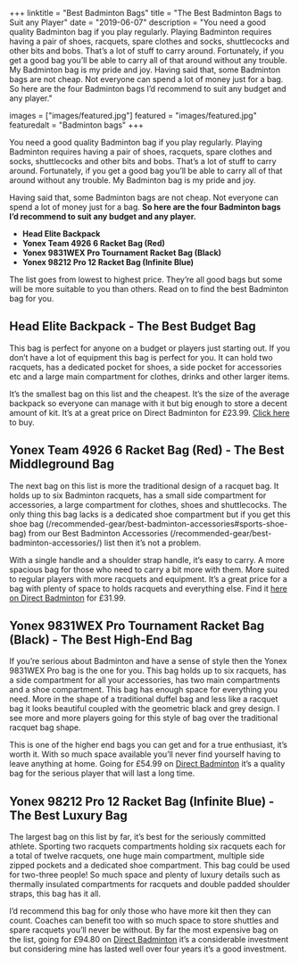 +++
linktitle = "Best Badminton Bags"
title = "The Best Badminton Bags to Suit any Player"
date = "2019-06-07"
description = "You need a good quality Badminton bag if you play regularly. Playing Badminton requires having a pair of shoes, racquets, spare clothes and socks, shuttlecocks and other bits and bobs. That’s a lot of stuff to carry around. Fortunately, if you get a good bag you’ll be able to carry all of that around without any trouble. My Badminton bag is my pride and joy. Having said that, some Badminton bags are not cheap. Not everyone can spend a lot of money just for a bag. So here are the four Badminton bags I’d recommend to suit any budget and any player."

images = ["images/featured.jpg"]
featured = "images/featured.jpg"
featuredalt = "Badminton bags"
+++

You need a good quality Badminton bag if you play regularly. Playing Badminton requires having a pair of shoes, racquets, spare clothes and socks, shuttlecocks and other bits and bobs. That’s a lot of stuff to carry around. Fortunately, if you get a good bag you’ll be able to carry all of that around without any trouble. My Badminton bag is my pride and joy.

Having said that, some Badminton bags are not cheap. Not everyone can spend a lot of money just for a bag. **So here are the four Badminton bags I’d recommend to suit any budget and any player.**

* **Head Elite Backpack**
* **Yonex Team 4926 6 Racket Bag (Red)**
* **Yonex 9831WEX Pro Tournament Racket Bag (Black)**
* **Yonex 98212 Pro 12 Racket Bag (Infinite Blue)**

The list goes from lowest to highest price. They’re all good bags but some will be more suitable to you than others. Read on to find the best Badminton bag for you.

## Head Elite Backpack - The Best Budget Bag

This bag is perfect for anyone on a budget or players just starting out. If you don’t have a lot of equipment this bag is perfect for you. It can hold two racquets, has a dedicated pocket for shoes, a side pocket for accessories etc and a large main compartment for clothes, drinks and other larger items.

It’s the smallest bag on this list and the cheapest. It’s the size of the average backpack so everyone can manage with it but big enough to store a decent amount of kit. It’s at a great price on Direct Badminton for £23.99. [Click here](https://www.directbadminton.co.uk/deptproduct/badminton/bags-rackets/head-elite-backpack-(red-black)?ProductID=33601) to buy.

## Yonex Team 4926 6 Racket Bag (Red) - The Best Middleground Bag

The next bag on this list is more the traditional design of a racquet bag. It holds up to six Badminton racquets, has a small side compartment for accessories, a large compartment for clothes, shoes and shuttlecocks. The only thing this bag lacks is a dedicated shoe compartment but if you get this shoe bag (/recommended-gear/best-badminton-accessories#sports-shoe-bag) from our Best Badminton Accessories (/recommended-gear/best-badminton-accessories/) list then it’s not a problem.

With a single handle and a shoulder strap handle, it’s easy to carry. A more spacious bag for those who need to carry a bit more with them. More suited to regular players with more racquets and equipment. It’s a great price for a bag with plenty of space to holds racquets and everything else. Find it [here on Direct Badminton](https://www.directbadminton.co.uk/deptproduct/badminton/bags-rackets/yonex-team-4926-6-racket-bag-(red)?ProductID=34376) for £31.99.

## Yonex 9831WEX Pro Tournament Racket Bag (Black) - The Best High-End Bag

If you’re serious about Badminton and have a sense of style then the Yonex 9831WEX Pro bag is the one for you. This bag holds up to six racquets, has a side compartment for all your accessories, has two main compartments and a shoe compartment. This bag has enough space for everything you need. More in the shape of a traditional duffel bag and less like a racquet bag it looks beautiful coupled with the geometric black and grey design. I see more and more players going for this style of bag over the traditional racquet bag shape.

This is one of the higher end bags you can get and for a true enthusiast, it’s worth it. With so much space available you’ll never find yourself having to leave anything at home. Going for £54.99 on [Direct Badminton](https://www.directbadminton.co.uk/deptproduct/badminton/bags-rackets/yonex-9831wex-pro-tournament-racket-bag-(black)?ProductID=34347) it’s a quality bag for the serious player that will last a long time.

## Yonex 98212 Pro 12 Racket Bag (Infinite Blue) - The Best Luxury Bag

The largest bag on this list by far, it’s best for the seriously committed athlete. Sporting two racquets compartments holding six racquets each for a total of twelve racquets, one huge main compartment, multiple side zipped pockets and a dedicated shoe compartment. This bag could be used for two-three people! So much space and plenty of luxury details such as thermally insulated compartments for racquets and double padded shoulder straps, this bag has it all.

I’d recommend this bag for only those who have more kit then they can count. Coaches can benefit too with so much space to store shuttles and spare racquets you’ll never be without. By far the most expensive bag on the list, going for £94.80 on [Direct Badminton](https://www.directbadminton.co.uk/deptproduct/badminton/bags-rackets/yonex-98212-pro-12-racket-bag-(infinite-blue)?ProductID=31421) it’s a considerable investment but considering mine has lasted well over four years it’s a good investment.
